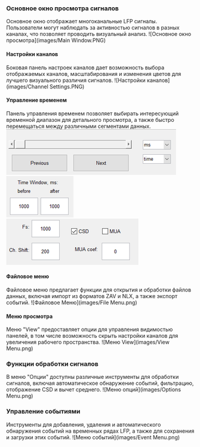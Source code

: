
### Основное окно просмотра сигналов
Основное окно отображает многоканальные LFP сигналы. Пользователи могут наблюдать за активностью сигналов в разных каналах, что позволяет проводить визуальный анализ.
![Основное окно просмотра](images/Main Window.PNG)

#### Настройки каналов
Боковая панель настроек каналов дает возможность выбора отображаемых каналов, масштабирования и изменения цветов для лучшего визуального различия сигналов.
![Настройки каналов](images/Channel Settings.PNG)

#### Управление временем
Панель управления временем позволяет выбирать интересующий временной диапазон для детального просмотра, а также быстро перемещаться между различными сегментами данных.
![Пролистывание](https://github.com/ta3map/EasyViewer/blob/main/images/time1.PNG)
![Диапазон отображения](images/time2.png)
![Дополнительные Функции](images/time3.png)

#### Файловое меню
Файловое меню предлагает функции для открытия и обработки файлов данных, включая импорт из форматов ZAV и NLX, а также экспорт событий.
![Файловое Меню](images/File Menu.png)

#### Меню просмотра
Меню "View" предоставляет опции для управления видимостью панелей, в том числе возможность скрыть настройки каналов для увеличения рабочего пространства.
![Меню View](images/View Menu.png)

### Функции обработки сигналов
В меню "Опции" доступны различные инструменты для обработки сигналов, включая автоматическое обнаружение событий, фильтрацию, отображение CSD и вычет среднего.
![Меню опций](images/Options Menu.png)

### Управление событиями
Инструменты для добавления, удаления и автоматического обнаружения событий на временных рядах LFP, а также для сохранения и загрузки этих событий.
![Меню событий](images/Event Menu.png)
